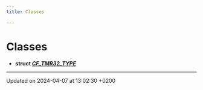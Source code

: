 ```yaml
---
title: Classes

---
```


# Classes




* **struct [_CF_TMR32_TYPE_](Classes/struct__CF__TMR32__TYPE__.md)** 



-------------------------------

Updated on 2024-04-07 at 13:02:30 +0200

